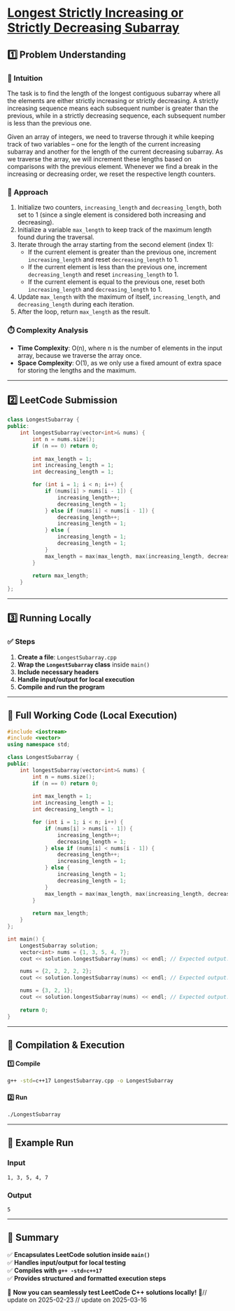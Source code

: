 # **[Longest Strictly Increasing or Strictly Decreasing Subarray](https://leetcode.com/problems/longest-strictly-increasing-or-strictly-decreasing-subarray/description/)**  

## **1️⃣ Problem Understanding**  
### **📌 Intuition**  
The task is to find the length of the longest contiguous subarray where all the elements are either strictly increasing or strictly decreasing. A strictly increasing sequence means each subsequent number is greater than the previous, while in a strictly decreasing sequence, each subsequent number is less than the previous one.

Given an array of integers, we need to traverse through it while keeping track of two variables – one for the length of the current increasing subarray and another for the length of the current decreasing subarray. As we traverse the array, we will increment these lengths based on comparisons with the previous element. Whenever we find a break in the increasing or decreasing order, we reset the respective length counters.

### **🚀 Approach**  
1. Initialize two counters, `increasing_length` and `decreasing_length`, both set to 1 (since a single element is considered both increasing and decreasing).
2. Initialize a variable `max_length` to keep track of the maximum length found during the traversal.
3. Iterate through the array starting from the second element (index 1):
   - If the current element is greater than the previous one, increment `increasing_length` and reset `decreasing_length` to 1.
   - If the current element is less than the previous one, increment `decreasing_length` and reset `increasing_length` to 1.
   - If the current element is equal to the previous one, reset both `increasing_length` and `decreasing_length` to 1.
4. Update `max_length` with the maximum of itself, `increasing_length`, and `decreasing_length` during each iteration.
5. After the loop, return `max_length` as the result.

### **⏱️ Complexity Analysis**  
- **Time Complexity**: O(n), where n is the number of elements in the input array, because we traverse the array once.  
- **Space Complexity**: O(1), as we only use a fixed amount of extra space for storing the lengths and the maximum.

---  

## **2️⃣ LeetCode Submission**  
```cpp
class LongestSubarray {
public:
    int longestSubarray(vector<int>& nums) {
        int n = nums.size();
        if (n == 0) return 0;
        
        int max_length = 1;
        int increasing_length = 1;
        int decreasing_length = 1;

        for (int i = 1; i < n; i++) {
            if (nums[i] > nums[i - 1]) {
                increasing_length++;
                decreasing_length = 1;
            } else if (nums[i] < nums[i - 1]) {
                decreasing_length++;
                increasing_length = 1;
            } else {
                increasing_length = 1;
                decreasing_length = 1;
            }
            max_length = max(max_length, max(increasing_length, decreasing_length));
        }
        
        return max_length;
    }
};
```  

---  

## **3️⃣ Running Locally**  
### **✅ Steps**  
1. **Create a file**: `LongestSubarray.cpp`  
2. **Wrap the `LongestSubarray` class** inside `main()`  
3. **Include necessary headers**  
4. **Handle input/output for local execution**  
5. **Compile and run the program**  

---  

## **📝 Full Working Code (Local Execution)**  
```cpp
#include <iostream>
#include <vector>
using namespace std;

class LongestSubarray {
public:
    int longestSubarray(vector<int>& nums) {
        int n = nums.size();
        if (n == 0) return 0;
        
        int max_length = 1;
        int increasing_length = 1;
        int decreasing_length = 1;

        for (int i = 1; i < n; i++) {
            if (nums[i] > nums[i - 1]) {
                increasing_length++;
                decreasing_length = 1;
            } else if (nums[i] < nums[i - 1]) {
                decreasing_length++;
                increasing_length = 1;
            } else {
                increasing_length = 1;
                decreasing_length = 1;
            }
            max_length = max(max_length, max(increasing_length, decreasing_length));
        }
        
        return max_length;
    }
};

int main() {
    LongestSubarray solution;
    vector<int> nums = {1, 3, 5, 4, 7};
    cout << solution.longestSubarray(nums) << endl; // Expected output: 5

    nums = {2, 2, 2, 2, 2};
    cout << solution.longestSubarray(nums) << endl; // Expected output: 1

    nums = {3, 2, 1};
    cout << solution.longestSubarray(nums) << endl; // Expected output: 3
    
    return 0;
}  
```  

---  

## **🔧 Compilation & Execution**  
#### **1️⃣ Compile**  
```bash
g++ -std=c++17 LongestSubarray.cpp -o LongestSubarray
```  

#### **2️⃣ Run**  
```bash
./LongestSubarray
```  

---  

## **🎯 Example Run**  
### **Input**  
```
1, 3, 5, 4, 7
```  
### **Output**  
```
5
```  

---  

## **📌 Summary**  
✅ **Encapsulates LeetCode solution inside `main()`**  
✅ **Handles input/output for local testing**  
✅ **Compiles with `g++ -std=c++17`**  
✅ **Provides structured and formatted execution steps**  

🚀 **Now you can seamlessly test LeetCode C++ solutions locally!** 🚀// update on 2025-02-23
// update on 2025-03-16
